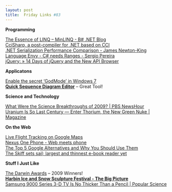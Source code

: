 ```yaml
---
layout: post
title:  Friday Links #83
---
```

**Programming**

[The Essence of LINQ – MinLINQ - B# .NET Blog](http://community.bartdesmet.net/blogs/bart/archive/2010/01/01/the-essence-of-linq-minlinq.aspx)   
[CciSharp, a post-compiler for .NET based on CCI ](http://blog.dotnetwiki.org/2010/01/01/CciSharpAPostcompilerForNETBasedOnCCI.aspx?utm_source=feedburner&utm_medium=feed&utm_campaign=Feed%3A+PelisFarm+%28Peli%27s+Farm%29&utm_content=Google+Reader)   
[.NET Serialization Performance Comparison - James Newton-King](http://james.newtonking.com/archive/2010/01/01/net-serialization-performance-comparison.aspx?utm_source=feedburner&utm_medium=feed&utm_campaign=Feed%3A+jamesnewtonking+%28James+Newton-King%29&utm_content=Google+Reader)   
[Language Envy - C# needs Ranges - Sergio Pereira](http://devlicio.us/blogs/sergio_pereira/archive/2010/01/02/language-envy-c-needs-ranges.aspx?utm_source=feedburner&utm_medium=feed&utm_campaign=Feed%3A+Devlicious+%28Devlicio.us%29&utm_content=Google+Reader)   
[jQuery: » 14 Days of jQuery and the New API Browser](http://blog.jquery.com/2010/01/08/14-days-of-jquery-and-the-new-api-browser/)

**Applicatons**

[Enable the secret ‘GodMode’ in Windows 7](http://www.ithinkdiff.com/enable-the-secret-godmode-in-windows-7/?utm_source=feedburner&utm_medium=feed&utm_campaign=Feed%3A+Ithinkdiff+%28ithinkdiff%29)   
[**Quick Sequence Diagram Editor**](http://sdedit.sourceforge.net/download/index.html) – Great Tool!

**Science and Technology**

[What Were the Science Breakthroughs of 2009? | PBS NewsHour](http://www.pbs.org/newshour/updates/science/july-dec09/yearinscience_12-31.html)   
[Uranium Is So Last Century — Enter Thorium, the New Green Nuke | Magazine](http://www.wired.com/magazine/2009/12/ff_new_nukes/all/1)

**On the Web**

[Live Flight Tracking on Google Maps](http://www.labnol.org/internet/live-flight-tracking-google-maps/12308/)   
[Nexus One Phone - Web meets phone](http://www.google.com/phone)   
[The Top 5 Google Alternatives and Why You Should Use Them](http://www.makeuseof.com/tag/5-google-search-alternatives-that-you-could-experiment-with/?utm_source=feedburner&utm_medium=feed&utm_campaign=Feed%3A+Makeuseof+%28MakeUseOf.com%29&utm_content=Google+Reader)   
[The Skiff sets sail; largest and thinnest e-book reader yet](http://blogs.consumerreports.org/electronics/2010/01/ces-2010-sprint-skiff-ebook-reader-ereader-dynamic-periodical-newspaper-magazine-updates-subscriptions.html)

**Stuff I Just Like**

[The Darwin Awards](http://www.darwinawards.com/) – 2009 Winners!   
[**Harbin Ice and Snow Sculpture Festival - The Big Picture**](http://www.boston.com/bigpicture/2010/01/harbin_ice_and_snow_sculpture.html)   
[Samsung 9000 Series 3-D TV Is No Thicker Than a Pencil | Popular Science](http://www.popsci.com/gadgets/article/2010-01/samsung-9000-series-3-d-tv-no-thicker-pencil)
